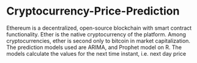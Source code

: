 # Cryptocurrency-Price-Prediction
Ethereum is a decentralized, open-source blockchain with smart contract functionality. Ether  is the native cryptocurrency of the platform. Among cryptocurrencies, ether is second only to bitcoin in market capitalization. The prediction models used are ARIMA, and Prophet model on R. The models calculate the values for the next time instant, i.e. next day price
